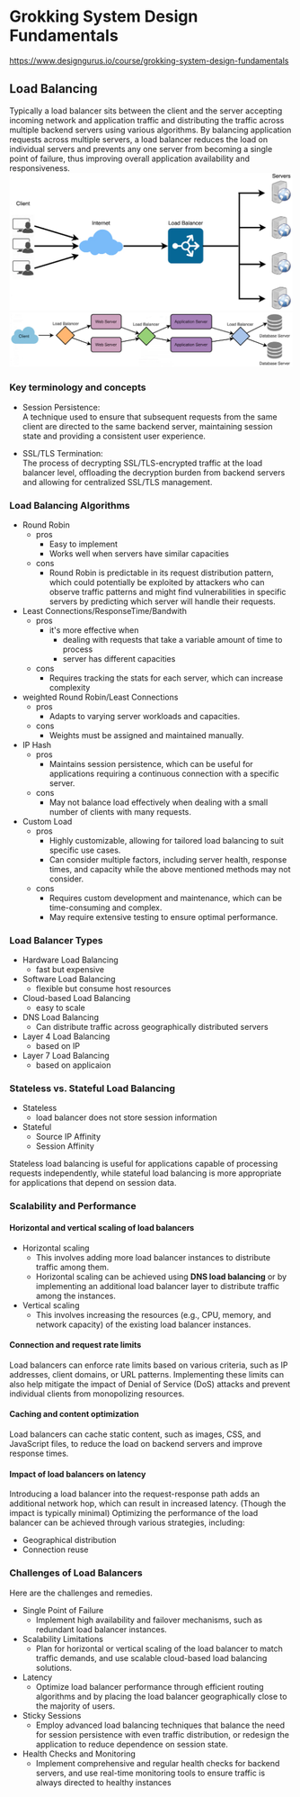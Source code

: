 # Grokking System Design Fundamentals
https://www.designgurus.io/course/grokking-system-design-fundamentals

## Load Balancing
Typically a load balancer sits between the client and the server accepting incoming network and application traffic and distributing the traffic across multiple backend servers using various algorithms. By balancing application requests across multiple servers, a load balancer reduces the load on individual servers and prevents any one server from becoming a single point of failure, thus improving overall application availability and responsiveness.
![](./assets/load_balancer_intro.webp)
![](./assets/load_balancer_location.webp)

### Key terminology and concepts
- Session Persistence:  
    A technique used to ensure that subsequent requests from the same client are directed to the same backend server, maintaining session state and providing a consistent user experience.

- SSL/TLS Termination:  
    The process of decrypting SSL/TLS-encrypted traffic at the load balancer level, offloading the decryption burden from backend servers and allowing for centralized SSL/TLS management.

### Load Balancing Algorithms
- Round Robin
  - pros
    - Easy to implement
    - Works well when servers have similar capacities
  - cons
    - Round Robin is predictable in its request distribution pattern, which could potentially be exploited by attackers who can observe traffic patterns and might find vulnerabilities in specific servers by predicting which server will handle their requests.
- Least Connections/ResponseTime/Bandwith
  - pros
    - it's more effective when 
      - dealing with requests that take a variable amount of time to process
      - server has different capacities
  - cons
    - Requires tracking the stats for each server, which can increase complexity
- weighted Round Robin/Least Connections
  - pros
    - Adapts to varying server workloads and capacities.
  - cons
    - Weights must be assigned and maintained manually.
- IP Hash
  - pros
    - Maintains session persistence, which can be useful for applications requiring a continuous connection with a specific server.
  - cons
    - May not balance load effectively when dealing with a small number of clients with many requests.
- Custom Load
  - pros
    - Highly customizable, allowing for tailored load balancing to suit specific use cases.
    - Can consider multiple factors, including server health, response times, and capacity while the above mentioned methods may not consider.
  - cons
    - Requires custom development and maintenance, which can be time-consuming and complex.
    - May require extensive testing to ensure optimal performance.

### Load Balancer Types
- Hardware Load Balancing
  - fast but expensive
- Software Load Balancing
  - flexible but consume host resources
- Cloud-based Load Balancing
  - easy to scale
- DNS Load Balancing
  - Can distribute traffic across geographically distributed servers
- Layer 4 Load Balancing
  - based on IP
- Layer 7 Load Balancing
  - based on applicaion

### Stateless vs. Stateful Load Balancing
- Stateless
  - load balancer does not store session information
- Stateful
  - Source IP Affinity
  - Session Affinity

Stateless load balancing is useful for applications capable of processing requests independently, while stateful load balancing is more appropriate for applications that depend on session data.

### Scalability and Performance
#### Horizontal and vertical scaling of load balancers
- Horizontal scaling
  - This involves adding more load balancer instances to distribute traffic among them.
  - Horizontal scaling can be achieved using **DNS load balancing** or by implementing an additional load balancer layer to distribute traffic among the instances.
- Vertical scaling
  - This involves increasing the resources (e.g., CPU, memory, and network capacity) of the existing load balancer instances.
#### Connection and request rate limits
Load balancers can enforce rate limits based on various criteria, such as IP addresses, client domains, or URL patterns. Implementing these limits can also help mitigate the impact of Denial of Service (DoS) attacks and prevent individual clients from monopolizing resources.
#### Caching and content optimization
Load balancers can cache static content, such as images, CSS, and JavaScript files, to reduce the load on backend servers and improve response times.
#### Impact of load balancers on latency
Introducing a load balancer into the request-response path adds an additional network hop, which can result in increased latency. (Though the impact is typically minimal)
Optimizing the performance of the load balancer can be achieved through various strategies, including:
- Geographical distribution
- Connection reuse

### Challenges of Load Balancers
Here are the challenges and remedies.

- Single Point of Failure
  - Implement high availability and failover mechanisms, such as redundant load balancer instances.
- Scalability Limitations
  - Plan for horizontal or vertical scaling of the load balancer to match traffic demands, and use scalable cloud-based load balancing solutions.
- Latency
  - Optimize load balancer performance through efficient routing algorithms and by placing the load balancer geographically close to the majority of users.
- Sticky Sessions
  - Employ advanced load balancing techniques that balance the need for session persistence with even traffic distribution, or redesign the application to reduce dependence on session state.
- Health Checks and Monitoring
  - Implement comprehensive and regular health checks for backend servers, and use real-time monitoring tools to ensure traffic is always directed to healthy instances